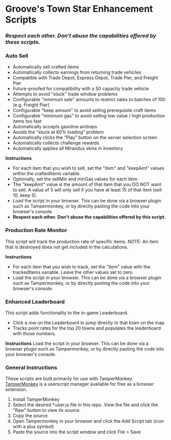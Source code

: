 # Groove's Town Star Enhancement Scripts

### ___Respect each other. Don't abuse the capabilities offered by these scripts.___

### Auto Sell
* Automatically sell crafted items
* Automatically collects earnings from returning trade vehicles
* Compatible with Trade Depot, Express Depot, Trade Pier, and Freight Pier
* Future-proofed for compatibility with a 50 capacity trade vehicle
* Attempts to avoid "stuck" trade window problems
* Configurable "minimum sale" amounts to restrict sales to batches of 100 (e.g. Freight Pier)
* Configurable "keep amount" to avoid selling prerequisite craft items
* Configurable "minimum gas" to avoid selling low value / high production items too fast
* Automatically accepts gasoline airdrops
* Avoids the "stuck at 60% loading" problem
* Automatically clicks the "Play" button on the server selection screen
* Automatically collects challenge rewards
* Automatically applies all Mirandus skins in inventory

__Instructions__
* For each item that you wish to sell, set the "item" and "keepAmt" values within the craftedItems variable.
* Optionally, set the sellMin and minGas values for each item.
* The "keepAmt" value is the amount of that item that you DO NOT want to sell. A value of 5 will only sell if you have at least 15 of that item (sell 10, keep 5).
* Load the script in your browser. This can be done via a browser plugin such as Tampermonkey, or by directly pasting the code into your browser's console.
* __Respect each other. Don't abuse the capabilities offered by this script.__

### Production Rate Monitor
This script will track the production rate of specific items.
NOTE: An item that is destroyed does not get included in the calculations.

__Instructions__
* For each item that you wish to track, set the "item" value with the trackedItems variable. Leave the other values set to zero.
* Load the script in your browser. This can be done via a browser plugin such as Tampermonkey, or by directly pasting the code into your browser's console.

### Enhanced Leaderboard
This script adds functionality to the in-game Leaderboard.
* Click a row on the Leaderboard to jump directly to that town on the map.
* Tracks point rates for the top 20 towns and populates the leaderboard with those numbers.

__Instructions__
Load the script in your browser. This can be done via a browser plugin such as Tampermonkey, or by directly pasting the code into your browser's console.

### General Instructions
These scripts are built primarily for use with TamperMonkey. [TamperMonkey](https://www.tampermonkey.net/) is a userscript manager available for free as a browser extension.

1. Install TamperMonkey
2. Select the desired \*.user.js file in this repo. View the file and click the "Raw" button to view its source.
3. Copy the source
4. Open Tampermonkey in your browser and click the Add Script tab (icon with a plus symbol)
5. Paste the source into the script window and click File > Save
